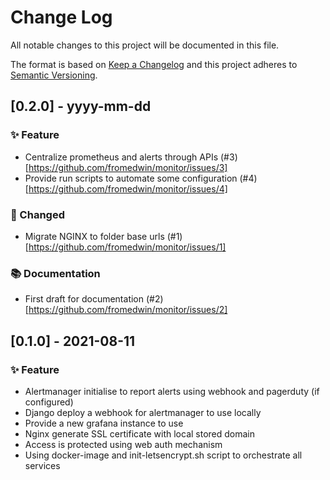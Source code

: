 
# Change Log
All notable changes to this project will be documented in this file.
 
The format is based on [Keep a Changelog](http://keepachangelog.com/)
and this project adheres to [Semantic Versioning](http://semver.org/).
 
<!---
## [Unreleased] - yyyy-mm-dd

### ✨ Feature – for new features
### 🛠 Improvements – for general improvements
### 🚨 Changed – for changes in existing functionality
### ⚠️ Deprecated – for soon-to-be removed features
### 📚 Documentation – for documentation update
### 🗑 Removed – for removed features
### 🐛 Bug Fixes – for any bug fixes
### 🔒 Security – in case of vulnerabilities
### 🏗 Chore – for tidying code

See for sample https://raw.githubusercontent.com/favoloso/conventional-changelog-emoji/master/CHANGELOG.md
-->

## [0.2.0] - yyyy-mm-dd
### ✨ Feature
- Centralize prometheus and alerts through APIs (#3)[https://github.com/fromedwin/monitor/issues/3]
- Provide run scripts to automate some configuration (#4)[https://github.com/fromedwin/monitor/issues/4]
### 🚨 Changed
- Migrate NGINX to folder base urls (#1)[https://github.com/fromedwin/monitor/issues/1]
### 📚 Documentation
- First draft for documentation (#2)[https://github.com/fromedwin/monitor/issues/2]

## [0.1.0] - 2021-08-11
### ✨ Feature
- Alertmanager initialise to report alerts using webhook and pagerduty (if configured)
- Django deploy a webhook for alertmanager to use locally
- Provide a new grafana instance to use
- Nginx generate SSL certificate with local stored domain
- Access is protected using web auth mechanism
- Using docker-image and init-letsencrypt.sh script to orchestrate all services